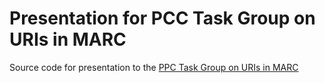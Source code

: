 # Presentation for PCC Task Group on URIs in MARC
Source code for presentation to the
[PPC Task Group on URIs in MARC](https://www.loc.gov/aba/pcc/bibframe/TaskGroups/URI-TaskGroup.html)
